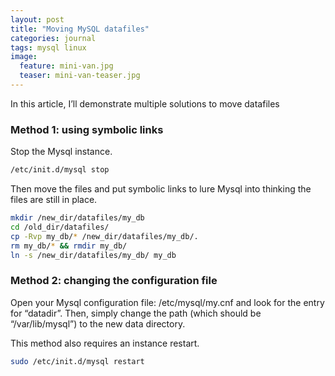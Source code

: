 ```yaml
---
layout: post
title: "Moving MySQL datafiles"
categories: journal
tags: mysql linux
image:
  feature: mini-van.jpg
  teaser: mini-van-teaser.jpg
---
```


In this article, I’ll demonstrate multiple solutions to move datafiles

### Method 1: using symbolic links

Stop the Mysql instance.
```bash
/etc/init.d/mysql stop
```

Then move the files and put symbolic links to lure Mysql into thinking the files are still in place.
```bash
mkdir /new_dir/datafiles/my_db
cd /old_dir/datafiles/
cp -Rvp my_db/* /new_dir/datafiles/my_db/.
rm my_db/* && rmdir my_db/
ln -s /new_dir/datafiles/my_db/ my_db
```

### Method 2: changing the configuration file

Open your Mysql configuration file: /etc/mysql/my.cnf and look for the entry for “datadir”. Then, simply change the path (which should be “/var/lib/mysql”) to the new data directory.

This method also requires an instance restart.

```bash
sudo /etc/init.d/mysql restart
```
